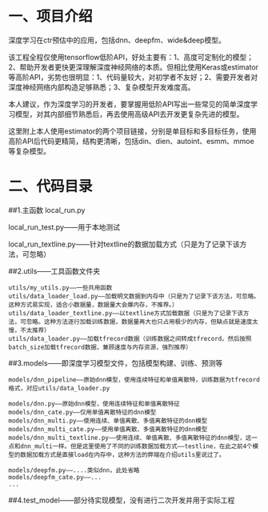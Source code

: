 # 一、项目介绍 
深度学习在ctr预估中的应用，包括dnn、deepfm、wide&amp;deep模型。

该工程全程仅使用tensorflow低阶API，好处主要有：1、高度可定制化的模型；2、帮助开发者更快更深理解深度神经网络的本质。但相比使用Keras或estimator等高阶API，劣势也很明显：1、代码量较大，对初学者不友好；2、需要开发者对深度神经网络内部构造足够熟悉；3、复杂模型开发难度高。

本人建议，作为深度学习的开发者，要掌握用低阶API写出一些常见的简单深度学习模型，对其内部细节熟悉后，再去使用高级API去开发更复杂先进的模型。

这里附上本人使用estimator的两个项目链接，分别是单目标和多目标任务，使用高阶API后代码更精简，结构更清晰，包括din、dien、autoint、esmm、mmoe等复杂模型。


# 二、代码目录
##1.主函数
local_run.py

local_run_test.py——用于本地测试

local_run_textline.py——针对textline的数据加载方式（只是为了记录下该方法，可忽略）


##2.utils——工具函数文件夹

    utils/my_utils.py——一些共用函数
    utils/data_loader_load.py——加载明文数据到内存中（只是为了记录下该方法，可忽略。这种方式易实现，适合小数据量，数据量大会爆内存，不推荐。）
    utils/data_loader_textline.py——以textline方式加载数据（只是为了记录下该方法，可忽略。这种方法逐行加载训练数据，数据量再大也只占用极少的内存，但缺点就是速度太慢，不太推荐）
    utils/data_loader.py——加载tfrecord数据（训练数据之间转成tfrecord，然后按照batch_size加载tfrecord数据，兼顾速度与内存资源，强烈推荐）


##3.models——即深度学习模型文件，包括模型构建、训练、预测等

    models/dnn_pipeline——原始dnn模型，使用连续特征和单值离散特，训练数据为tfrecord格式，对应utils/data_loader.py
  
    models/dnn.py——原始dnn模型，使用连续特征和单值离散特征
    models/dnn_cate.py——仅用单值离散特征的dnn模型
    models/dnn_multi.py——使用连续、单值离散、多值离散特征的dnn模型
    models/dnn_multi_cate.py——使用单值离散、多值离散特征的dnn模型
    models/dnn_multi_textline.py——使用连续、单值离散、多值离散特征的dnn模型，这一点和dnn_multi一样。但是这里使用了不同的训练数据加载方式——testline，在此之前4个模型的数据加载方式是直接load在内存中，这种方法的弊端在介绍utils里说过了。
      
    models/deepfm.py——....类似dnn，此处省略
    models/deepfm_cate.py——...
    ...
      
##4.test_model——部分待实现模型，没有进行二次开发并用于实际工程
